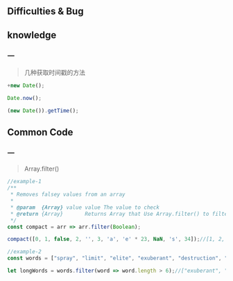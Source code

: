 ## Difficulties & Bug

## knowledge

### 一

> 几种获取时间戳的方法

```js
+new Date();

Date.now();

(new Date()).getTime();
```

## Common Code

### 一

> Array.filter()

```javascript
//example-1
/**
 * Removes falsey values from an array
 *
 * @param  {Array} value value The value to check
 * @return {Array}       Returns Array that Use Array.filter() to filter out falsey values (false, null, 0, "", undefined, and NaN).
 */
const compact = arr => arr.filter(Boolean);

compact([0, 1, false, 2, '', 3, 'a', 'e' * 23, NaN, 's', 34]);//[1, 2, 3, "a", "s", 34]

//example-2
const words = ["spray", "limit", "elite", "exuberant", "destruction", "present", "happy"];

let longWords = words.filter(word => word.length > 6);//["exuberant", "destruction", "present"]
```